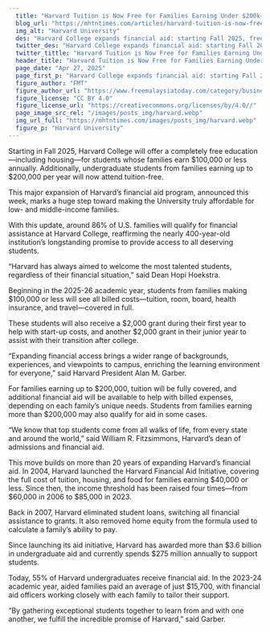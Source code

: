 ```yaml
---
  title: "Harvard Tuition is Now Free for Families Earning Under $200k–Includes Housing and Books for Those Below $100k"
  blog_url: "https://mhtntimes.com/articles/harvard-tuition-is-now-free-for-families-earning-under-200000-and-includes-housing-and-books-for-those-below-100000"
  img_alt: "Harvard University"
  des: "Harvard College expands financial aid: starting Fall 2025, free tuition and housing for families earning under $100K, and tuition-free for families earning up to $200K."
  twitter_des: "Harvard College expands financial aid: starting Fall 2025, free tuition and housing for families earning under $100K, and tuition-free for families earning up to $200K."
  twitter_tittle: "Harvard Tuition is Now Free for Families Earning Under $200k–Includes Housing and Books for Those Below $100k"
  header_title: "Harvard Tuition is Now Free for Families Earning Under $200k–Includes Housing and Books for Those Below $100k"
  page_date: "Apr 27, 2025"
  page_first_p: "Harvard College expands financial aid: starting Fall 2025, free tuition and housing for families earning under $100K, and tuition-free for families earning up to $200K."
  figure_author: "FMT"
  figure_author_url: "https://www.freemalaysiatoday.com/category/business/2024/12/05/openai-chief-believes-musk-will-not-abuse-government-power/"
  figure_license: "CC BY 4.0"
  figure_license_url: "https://creativecommons.org/licenses/by/4.0//"
  page_image_src_rel: "/images/posts_img/harvard.webp"
  img_url_full: "https://mhtntimes.com/images/posts_img/harvard.webp"
  figure_p: "Harvard University"
---
```


Starting in Fall 2025, Harvard College will offer a completely free education—including housing—for students whose families earn $100,000 or less annually. Additionally, undergraduate students from families earning up to $200,000 per year will now attend tuition-free.

This major expansion of Harvard’s financial aid program, announced this week, marks a huge step toward making the University truly affordable for low- and middle-income families.

With this update, around 86% of U.S. families will qualify for financial assistance at Harvard College, reaffirming the nearly 400-year-old institution’s longstanding promise to provide access to all deserving students.

“Harvard has always aimed to welcome the most talented students, regardless of their financial situation,” said Dean Hopi Hoekstra.

Beginning in the 2025-26 academic year, students from families making $100,000 or less will see all billed costs—tuition, room, board, health insurance, and travel—covered in full.

These students will also receive a $2,000 grant during their first year to help with start-up costs, and another $2,000 grant in their junior year to assist with their transition after college.

“Expanding financial access brings a wider range of backgrounds, experiences, and viewpoints to campus, enriching the learning environment for everyone,” said Harvard President Alan M. Garber.

For families earning up to $200,000, tuition will be fully covered, and additional financial aid will be available to help with billed expenses, depending on each family’s unique needs. Students from families earning more than $200,000 may also qualify for aid in some cases.

“We know that top students come from all walks of life, from every state and around the world,” said William R. Fitzsimmons, Harvard’s dean of admissions and financial aid.

This move builds on more than 20 years of expanding Harvard’s financial aid. In 2004, Harvard launched the Harvard Financial Aid Initiative, covering the full cost of tuition, housing, and food for families earning $40,000 or less. Since then, the income threshold has been raised four times—from $60,000 in 2006 to $85,000 in 2023.

Back in 2007, Harvard eliminated student loans, switching all financial assistance to grants. It also removed home equity from the formula used to calculate a family’s ability to pay.

Since launching its aid initiative, Harvard has awarded more than $3.6 billion in undergraduate aid and currently spends $275 million annually to support students.

Today, 55% of Harvard undergraduates receive financial aid. In the 2023-24 academic year, aided families paid an average of just $15,700, with financial aid officers working closely with each family to tailor their support.

“By gathering exceptional students together to learn from and with one another, we fulfill the incredible promise of Harvard,” said Garber.
